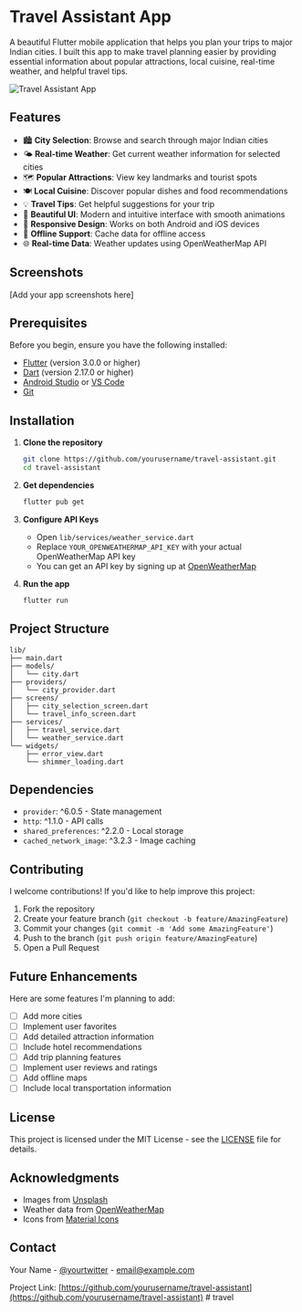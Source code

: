 # Travel Assistant App

A beautiful Flutter mobile application that helps you plan your trips to major Indian cities. I built this app to make travel planning easier by providing essential information about popular attractions, local cuisine, real-time weather, and helpful travel tips.

![Travel Assistant App](https://images.unsplash.com/photo-1526778548025-fa2f459cd5ce?auto=format&fit=crop&w=1200&q=80)

## Features

- 🏙️ **City Selection**: Browse and search through major Indian cities
- 🌤️ **Real-time Weather**: Get current weather information for selected cities
- 🗺️ **Popular Attractions**: View key landmarks and tourist spots
- 🍽️ **Local Cuisine**: Discover popular dishes and food recommendations
- 💡 **Travel Tips**: Get helpful suggestions for your trip
- 🎨 **Beautiful UI**: Modern and intuitive interface with smooth animations
- 📱 **Responsive Design**: Works on both Android and iOS devices
- 🔄 **Offline Support**: Cache data for offline access
- 🌐 **Real-time Data**: Weather updates using OpenWeatherMap API

## Screenshots

[Add your app screenshots here]

## Prerequisites

Before you begin, ensure you have the following installed:
- [Flutter](https://flutter.dev/docs/get-started/install) (version 3.0.0 or higher)
- [Dart](https://dart.dev/get-dart) (version 2.17.0 or higher)
- [Android Studio](https://developer.android.com/studio) or [VS Code](https://code.visualstudio.com/)
- [Git](https://git-scm.com/)

## Installation

1. **Clone the repository**
   ```bash
   git clone https://github.com/yourusername/travel-assistant.git
   cd travel-assistant
   ```

2. **Get dependencies**
   ```bash
   flutter pub get
   ```

3. **Configure API Keys**
   - Open `lib/services/weather_service.dart`
   - Replace `YOUR_OPENWEATHERMAP_API_KEY` with your actual OpenWeatherMap API key
   - You can get an API key by signing up at [OpenWeatherMap](https://openweathermap.org/api)

4. **Run the app**
   ```bash
   flutter run
   ```

## Project Structure

```
lib/
├── main.dart
├── models/
│   └── city.dart
├── providers/
│   └── city_provider.dart
├── screens/
│   ├── city_selection_screen.dart
│   └── travel_info_screen.dart
├── services/
│   ├── travel_service.dart
│   └── weather_service.dart
└── widgets/
    ├── error_view.dart
    └── shimmer_loading.dart
```

## Dependencies

- `provider`: ^6.0.5 - State management
- `http`: ^1.1.0 - API calls
- `shared_preferences`: ^2.2.0 - Local storage
- `cached_network_image`: ^3.2.3 - Image caching

## Contributing

I welcome contributions! If you'd like to help improve this project:

1. Fork the repository
2. Create your feature branch (`git checkout -b feature/AmazingFeature`)
3. Commit your changes (`git commit -m 'Add some AmazingFeature'`)
4. Push to the branch (`git push origin feature/AmazingFeature`)
5. Open a Pull Request

## Future Enhancements

Here are some features I'm planning to add:
- [ ] Add more cities
- [ ] Implement user favorites
- [ ] Add detailed attraction information
- [ ] Include hotel recommendations
- [ ] Add trip planning features
- [ ] Implement user reviews and ratings
- [ ] Add offline maps
- [ ] Include local transportation information

## License

This project is licensed under the MIT License - see the [LICENSE](LICENSE) file for details.

## Acknowledgments

- Images from [Unsplash](https://unsplash.com)
- Weather data from [OpenWeatherMap](https://openweathermap.org)
- Icons from [Material Icons](https://material.io/resources/icons/)

## Contact

Your Name - [@yourtwitter](https://twitter.com/yourtwitter) - email@example.com

Project Link: [https://github.com/yourusername/travel-assistant](https://github.com/yourusername/travel-assistant) #   t r a v e l  
 